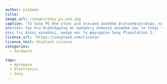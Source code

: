```yaml
---
author: p12moko
title: 
image_url: /images/sony_ps_one.jpg
caption: 'Το Sony PS One είναι μια οικιακή κονσόλα βιντεοπαιχνιδιών, κατασκευασμένη από την Sony Computer Entertainment.
Αποτελέι την πιο διαδεδωμένη σε πωλήσεις συσκευή κονσόλα εώς το τέλος του έτους 2000, ξεπερνώντας σε πωλήσεις 
όλες τις άλλες κονσόλες, ακόμα και το φημισμένο Sony Playstation 2.'
license_url: 'https://unsplash.com/license'
license_text: Unsplash Licence
categories:
  - hardware

tags:
  - Hardware
  - Electronics
  - Sony
---
```


